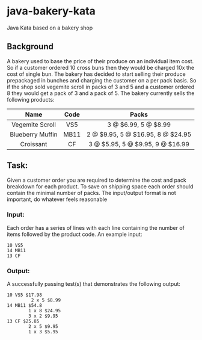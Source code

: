 # java-bakery-kata
Java Kata based on a bakery shop

## Background
A bakery used to base the price of their produce on an individual item cost. So if a customer ordered
10 cross buns then they would be charged 10x the cost of single bun. The bakery has decided to start
selling their produce prepackaged in bunches and charging the customer on a per pack basis. So if the
shop sold vegemite scroll in packs of 3 and 5 and a customer ordered 8 they would get a pack of 3 and
a pack of 5. The bakery currently sells the following products:


| Name | Code | Packs |
| :---: | :---: | :---: | 
| Vegemite Scroll | VS5 | 3 @ $6.99, 5 @ $8.99|
| Blueberry Muffin | MB11 | 2 @ $9.95, 5 @ $16.95, 8 @ $24.95 |
| Croissant | CF | 3 @ $5.95, 5 @ $9.95, 9 @ $16.99 |

## Task:
Given a customer order you are required to determine the cost and pack breakdown for each product.
To save on shipping space each order should contain the minimal number of packs.
The input/output format is not important, do whatever feels reasonable

### Input: 
Each order has a series of lines with each line containing the number of items followed by the
product code. An example input:
```
10 VS5
14 MB11
13 CF
```

### Output:
A successfully passing test(s) that demonstrates the following output:
```
10 VS5 $17.98
         2 x 5 $8.99
14 MB11 $54.8
        1 x 8 $24.95
        3 x 2 $9.95
13 CF $25.85
        2 x 5 $9.95
        1 x 3 $5.95
``` 

